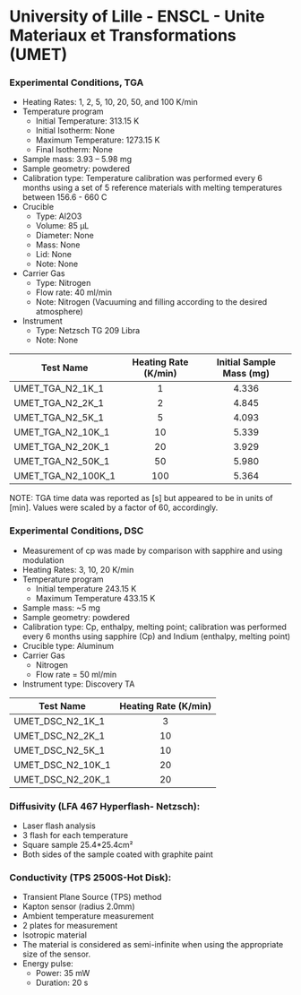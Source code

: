 # University of Lille - ENSCL - Unite Materiaux et Transformations (UMET)

### Experimental Conditions, TGA

* Heating Rates: 1, 2, 5, 10, 20, 50, and 100 K/min
* Temperature program
  - Initial Temperature: 313.15 K
  - Initial Isotherm: None
  - Maximum Temperature: 1273.15 K
  - Final Isotherm: None
* Sample mass: 3.93 – 5.98 mg
* Sample geometry: powdered
* Calibration type: Temperature calibration was performed every 6 months using a set of 5 reference materials with melting temperatures between 156.6 - 660 C
* Crucible
  - Type: Al2O3
  - Volume: 85 µL
  - Diameter: None
  - Mass: None
  - Lid: None
  - Note: None
* Carrier Gas
  - Type: Nitrogen
  - Flow rate: 40 ml/min
  - Note: Nitrogen (Vacuuming and filling according to the desired atmosphere)
* Instrument
  - Type: Netzsch TG 209 Libra
  - Note: None


|Test Name | Heating Rate (K/min) | Initial Sample Mass (mg)|  
|----------|:------:|  :------:| 
|UMET\_TGA\_N2\_1K\_1 | 1 | 4.336 |
|UMET\_TGA\_N2\_2K\_1 | 2 | 4.845 |
|UMET\_TGA\_N2\_5K\_1 | 5 | 4.093 |
|UMET\_TGA\_N2\_10K\_1 | 10 | 5.339  |
|UMET\_TGA\_N2\_20K\_1 | 20 | 3.929  |
|UMET\_TGA\_N2\_50K\_1 | 50 | 5.980 |
|UMET\_TGA\_N2\_100K\_1 | 100 | 5.364 |

NOTE: TGA time data was reported as [s] but appeared to be in units of [min]. Values were scaled by a factor of 60, accordingly.
### Experimental Conditions, DSC

* Measurement of cp was made by comparison with sapphire and using modulation
* Heating Rates: 3, 10, 20 K/min
* Temperature program
  - Initial temperature 243.15 K
  - Maximum Temperature 433.15 K
* Sample mass: ~5 mg
* Sample geometry: powdered
* Calibration type: Cp, enthalpy, melting point; calibration was performed every 6 months using sapphire (Cp) and Indium (enthalpy, melting point)
* Crucible type: Aluminum
* Carrier Gas
  - Nitrogen 
  - Flow rate = 50 ml/min
* Instrument type: Discovery TA


|Test Name | Heating Rate (K/min) | 
|----------|:------:|  
|UMET\_DSC\_N2\_1K\_1 | 3 | 
|UMET\_DSC\_N2\_2K\_1 | 10 |
|UMET\_DSC\_N2\_5K\_1 | 10 |
|UMET\_DSC\_N2\_10K\_1 | 20 |
|UMET\_DSC\_N2\_20K\_1 | 20 |

### Diffusivity (LFA 467 Hyperflash- Netzsch):
* Laser flash analysis
* 3 flash for each temperature
* Square sample 25.4*25.4cm²
* Both sides of the sample coated with graphite paint

### Conductivity (TPS 2500S-Hot Disk):
* Transient Plane Source (TPS) method
* Kapton sensor (radius 2.0mm)
* Ambient temperature measurement
* 2 plates for measurement
* Isotropic material
* The material is considered as semi-infinite when using the appropriate size of the sensor.
* Energy pulse:
  - Power: 35 mW
  - Duration: 20 s
